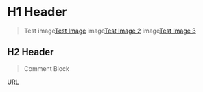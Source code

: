 # H1 Header
> Test
image[Test Image](media/image001.01.png)
image[Test Image 2](screens/image001.png)
image[Test Image 3](media/image001.png)

## H2 Header
> Comment Block
<!-- Hidden text -->
[URL](https://github.com)

<!--test for andrew-->
<!--test for karl 2-->
